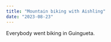 ```yaml
---
title: "Mountain biking with Aishling"
date: "2023-08-23"
---
```


Everybody went biking in Guingueta.
